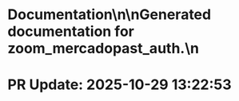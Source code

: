 # Documentation\n\nGenerated documentation for zoom_mercadopast_auth.\n

# PR Update: 2025-10-29 13:22:53
